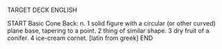 TARGET DECK
ENGLISH

START
Basic
Cone
Back: n. 1 solid figure with a circular (or other curved) plane base, tapering to a point. 2 thing of similar shape. 3 dry fruit of a conifer. 4 ice-cream cornet. [latin from greek]
END
